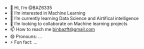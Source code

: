 - 👋 Hi, I’m @BAZ6335
- 👀 I’m interested in Machine Learning 
- 🌱 I’m currently learning Data Science and Airtifical intelligence 
- 💞️ I’m looking to collaborate on Machine learning projects 
- 📫 How to reach me binbazft@gmail.com
- 😄 Pronouns: ...
- ⚡ Fun fact: ...

<!---
BAZ6335/BAZ6335 is a ✨ special ✨ repository because its `README.md` (this file) appears on your GitHub profile.
You can click the Preview link to take a look at your changes.
--->

